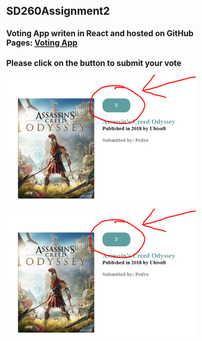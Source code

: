 # SD260Assignment2

## Voting App writen in React and hosted on GitHub Pages: [Voting App](https://chris113377.github.io/SD260Assignment2/)

## Please click on the button to submit your vote 


![Snap shot](https://raw.githubusercontent.com/chris113377/SD260Assignment2/master/guide.PNG)

![Snap shot](https://raw.githubusercontent.com/chris113377/SD260Assignment2/master/guide.png)
